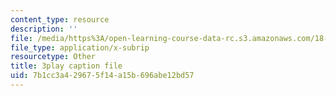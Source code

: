 ```yaml
---
content_type: resource
description: ''
file: /media/https%3A/open-learning-course-data-rc.s3.amazonaws.com/18-06sc-linear-algebra-fall-2011/7b1cc3a429675f14a15b696abe12bd57_rMv2rDiOTsI.vtt
file_type: application/x-subrip
resourcetype: Other
title: 3play caption file
uid: 7b1cc3a4-2967-5f14-a15b-696abe12bd57
---
```

